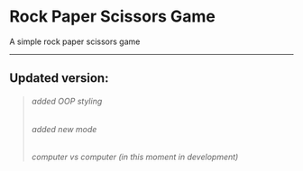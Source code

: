# Rock Paper Scissors Game

A simple rock paper scissors game


***

## Updated version:

> ###### added OOP styling
> ###### added new mode 
> ###### computer vs computer (in this moment in development)